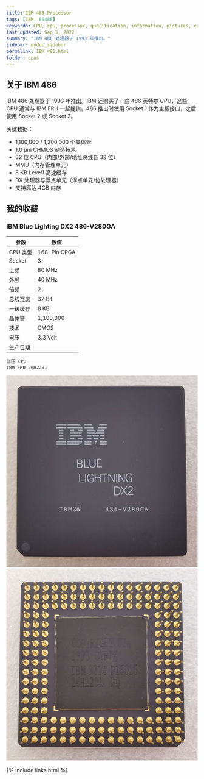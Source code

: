 ```yaml
---
title: IBM 486 Processor
tags: [IBM, 80486]
keywords: CPU, cpu, processor, qualification, information, pictures, core, frequency, chip packaging, packaging, cpu info, x86, collection, amd, cyrix, harris, ibm, idt, iit, intel, motorola, nec, sgs, sgs-thomson, siemens, ST, signetics, mhs, ti, texas instruments, ulsi, umc, weitek, zilog, 808x, 8085, 8088, 8086, 80188, 80186, 80286, 286, 80386, 386, i386, Am386, 386sx, 386dx, 486, i486, 586, 486sx, 486dx, overdrive, 487, pentium, 586, 5x86, 386dlc, 386slc, 486dx2, mmx, ppro, pentium-pro, pro, athlon, duron, z80, dirk oppelt, dirk, oppelt, engineering, sample, samples
last_updated: Sep 5, 2022
summary: "IBM 486 处理器于 1993 年推出。"
sidebar: mydoc_sidebar
permalink: IBM_486.html
folder: cpus
---
```


## 关于 IBM 486

IBM 486 处理器于 1993 年推出。IBM 还购买了一些 486 英特尔 CPU，这些 CPU 通常与 IBM FRU 一起提供。486 推出时使用 Socket 1 作为主板接口，之后使用 Socket 2 或 Socket 3。

关键数据：
 - 1,100,000 / 1,200,000 个晶体管
 - 1.0 µm CHMOS 制造技术
 - 32 位 CPU（内部/外部/地址总线各 32 位）
 - MMU（内存管理单元）
 - 8 KB Level1 高速缓存
 - DX 处理器与浮点单元（浮点单元/协处理器）
 - 支持高达 4GB 内存

## 我的收藏

### IBM Blue Lighting DX2 486-V280GA

| 参数 | 数值 |
| ------ | ------ |
| CPU 类型 | 168-Pin CPGA |
| Socket | 3 |
| 主频 | 80 MHz |
| 外频 | 40 MHz |
| 倍频 | 2 |
| 总线宽度 | 32 Bit |
| 一级缓存 | 8 KB |
| 晶体管 | 1,100,000 |
| 技术 | CMOS |
| 电压 | 3.3 Volt |
| 生产日期 |  |

```
低压 CPU
IBM FRU 26H2201
```

![IBM 486-V280GA 正面](/images/cpus/IBM/IBM_486-V280GA_1.jpg)
![IBM 486-V280GA 反面](/images/cpus/IBM/IBM_486-V280GA_2.jpg)

{% include links.html %}
